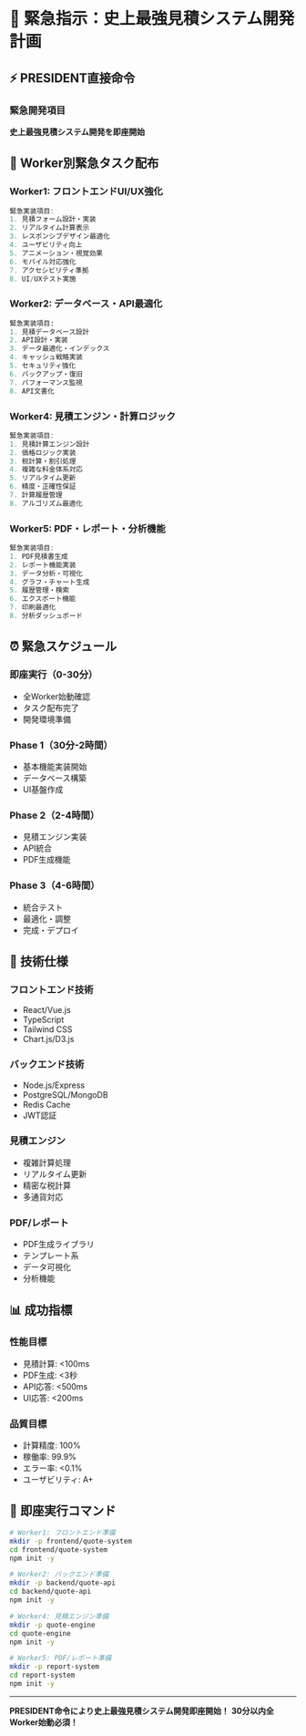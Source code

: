 # 🚨 緊急指示：史上最強見積システム開発計画

## ⚡ PRESIDENT直接命令

### 緊急開発項目
**史上最強見積システム開発を即座開始**

## 👥 Worker別緊急タスク配布

### Worker1: フロントエンドUI/UX強化
```javascript
緊急実装項目:
1. 見積フォーム設計・実装
2. リアルタイム計算表示
3. レスポンシブデザイン最適化
4. ユーザビリティ向上
5. アニメーション・視覚効果
6. モバイル対応強化
7. アクセシビリティ準拠
8. UI/UXテスト実施
```

### Worker2: データベース・API最適化
```sql
緊急実装項目:
1. 見積データベース設計
2. API設計・実装
3. データ最適化・インデックス
4. キャッシュ戦略実装
5. セキュリティ強化
6. バックアップ・復旧
7. パフォーマンス監視
8. API文書化
```

### Worker4: 見積エンジン・計算ロジック
```javascript
緊急実装項目:
1. 見積計算エンジン設計
2. 価格ロジック実装
3. 税計算・割引処理
4. 複雑な料金体系対応
5. リアルタイム更新
6. 精度・正確性保証
7. 計算履歴管理
8. アルゴリズム最適化
```

### Worker5: PDF・レポート・分析機能
```javascript
緊急実装項目:
1. PDF見積書生成
2. レポート機能実装
3. データ分析・可視化
4. グラフ・チャート生成
5. 履歴管理・検索
6. エクスポート機能
7. 印刷最適化
8. 分析ダッシュボード
```

## ⏰ 緊急スケジュール

### 即座実行（0-30分）
- 全Worker始動確認
- タスク配布完了
- 開発環境準備

### Phase 1（30分-2時間）
- 基本機能実装開始
- データベース構築
- UI基盤作成

### Phase 2（2-4時間）
- 見積エンジン実装
- API統合
- PDF生成機能

### Phase 3（4-6時間）
- 統合テスト
- 最適化・調整
- 完成・デプロイ

## 🔧 技術仕様

### フロントエンド技術
- React/Vue.js
- TypeScript
- Tailwind CSS
- Chart.js/D3.js

### バックエンド技術
- Node.js/Express
- PostgreSQL/MongoDB
- Redis Cache
- JWT認証

### 見積エンジン
- 複雑計算処理
- リアルタイム更新
- 精密な税計算
- 多通貨対応

### PDF/レポート
- PDF生成ライブラリ
- テンプレート系
- データ可視化
- 分析機能

## 📊 成功指標

### 性能目標
- 見積計算: <100ms
- PDF生成: <3秒
- API応答: <500ms
- UI応答: <200ms

### 品質目標
- 計算精度: 100%
- 稼働率: 99.9%
- エラー率: <0.1%
- ユーザビリティ: A+

## 🚀 即座実行コマンド

```bash
# Worker1: フロントエンド準備
mkdir -p frontend/quote-system
cd frontend/quote-system
npm init -y

# Worker2: バックエンド準備  
mkdir -p backend/quote-api
cd backend/quote-api
npm init -y

# Worker4: 見積エンジン準備
mkdir -p quote-engine
cd quote-engine
npm init -y

# Worker5: PDF/レポート準備
mkdir -p report-system
cd report-system
npm init -y
```

---

**PRESIDENT命令により史上最強見積システム開発即座開始！**
**30分以内全Worker始動必須！**